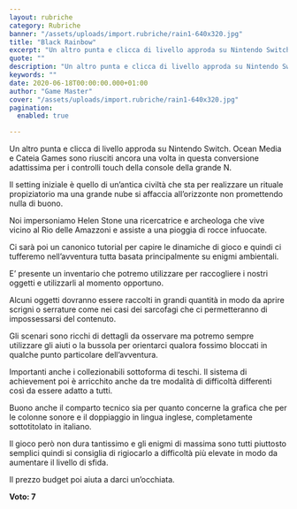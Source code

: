 ```yaml
---
layout: rubriche
category: Rubriche
banner: "/assets/uploads/import.rubriche/rain1-640x320.jpg"
title: "Black Rainbow"
excerpt: "Un altro punta e clicca di livello approda su Nintendo Switch. Ocean Media e Cateia Games sono riusciti ancora una volta in questa conversione adattissima per i controlli touch della console della grande N. Il setting iniziale è quello di un’antica civiltà che sta per realizzare un rituale propiziatorio ma una grande nube si affaccia [&hellip"
quote: ""
description: "Un altro punta e clicca di livello approda su Nintendo Switch. Ocean Media e Cateia Games sono riusciti ancora una volta in questa conversione adattissima per i controlli touch della console della grande N. Il setting iniziale è quello di un’antica civiltà che sta per realizzare un rituale propiziatorio ma una grande nube si affaccia [&hellip"
keywords: ""
date: 2020-06-18T00:00:00.000+01:00
author: "Game Master"
cover: "/assets/uploads/import.rubriche/rain1-640x320.jpg"
pagination:
  enabled: true

---
```


Un altro punta e clicca di livello approda su Nintendo Switch. Ocean Media e Cateia Games sono riusciti ancora una volta in questa conversione adattissima per i controlli touch della console della grande N.

Il setting iniziale è quello di un’antica civiltà che sta per realizzare un rituale propiziatorio ma una grande nube si affaccia all’orizzonte non promettendo nulla di buono.

Noi impersoniamo Helen Stone una ricercatrice e archeologa che vive vicino al Rio delle Amazzoni e assiste a una pioggia di rocce infuocate.

Ci sarà poi un canonico tutorial per capire le dinamiche di gioco e quindi ci tufferemo nell’avventura tutta basata principalmente su enigmi ambientali.

E’ presente un inventario che potremo utilizzare per raccogliere i nostri oggetti e utilizzarli al momento opportuno.

Alcuni oggetti dovranno essere raccolti in grandi quantità in modo da aprire scrigni o serrature come nei casi dei sarcofagi che ci permetteranno di impossessarsi del contenuto.

Gli scenari sono ricchi di dettagli da osservare ma potremo sempre utilizzare gli aiuti o la bussola per orientarci qualora fossimo bloccati in qualche punto particolare dell’avventura.

Importanti anche i collezionabili sottoforma di teschi. Il sistema di achievement poi è arricchito anche da tre modalità di difficoltà differenti così da essere adatto a tutti.

Buono anche il comparto tecnico sia per quanto concerne la grafica che per le colonne sonore e il doppiaggio in lingua inglese, completamente sottotitolato in italiano.

Il gioco però non dura tantissimo e gli enigmi di massima sono tutti piuttosto semplici quindi si consiglia di rigiocarlo a difficoltà più elevate in modo da aumentare il livello di sfida.

Il prezzo budget poi aiuta a darci un’occhiata.

**Voto: 7**
